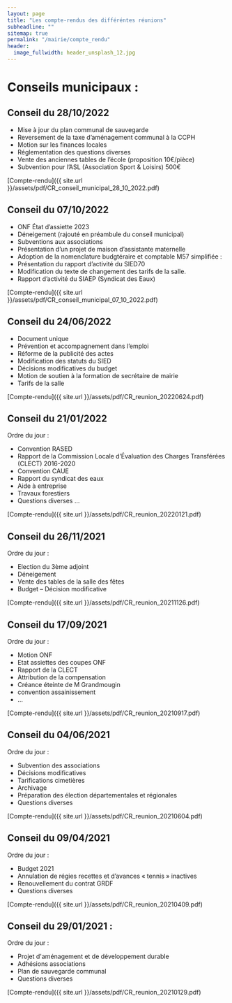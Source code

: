 ```yaml
---
layout: page
title: "Les compte-rendus des différéntes réunions"
subheadline: ""
sitemap: true
permalink: "/mairie/compte_rendu"
header:
  image_fullwidth: header_unsplash_12.jpg
---
```




# Conseils municipaux : 

## Conseil du 28/10/2022
- Mise à jour du plan communal de sauvegarde
- Reversement de la taxe d’aménagement communal à la CCPH
- Motion sur les finances locales
- Réglementation des questions diverses
- Vente des anciennes tables de l’école (proposition 10€/pièce)
- Subvention pour l’ASL (Association Sport & Loisirs) 500€

[Compte-rendu]({{ site.url }}/assets/pdf/CR_conseil_municipal_28_10_2022.pdf)


## Conseil du 07/10/2022
- ONF État d’assiette 2023
- Déneigement (rajouté en préambule du conseil municipal)
- Subventions aux associations
- Présentation d’un projet de maison d’assistante maternelle
- Adoption de la nomenclature budgtéraire et comptable M57 simplifiée :
- Présentation du rapport d’activité du SIED70
- Modification du texte de changement des tarifs de la salle.
- Rapport d’activité du SIAEP (Syndicat des Eaux)

[Compte-rendu]({{ site.url }}/assets/pdf/CR_conseil_municipal_07_10_2022.pdf)



## Conseil du 24/06/2022
  - Document unique
  - Prévention et accompagnement dans l’emploi
  - Réforme de la publicité des actes
  - Modification des statuts du SIED
  - Décisions modificatives du budget
  - Motion de soutien à la formation de secrétaire de mairie
  - Tarifs de la salle

   [Compte-rendu]({{ site.url }}/assets/pdf/CR_reunion_20220624.pdf)


## Conseil du 21/01/2022

Ordre du jour :
  - Convention RASED
  - Rapport de la Commission Locale d’Évaluation des Charges Transférées (CLECT) 2016-2020
  - Convention CAUE  
  - Rapport du syndicat des eaux
  - Aide à entreprise
  - Travaux forestiers
  - Questions diverses ...

 [Compte-rendu]({{ site.url }}/assets/pdf/CR_reunion_20220121.pdf)


## Conseil du 26/11/2021

Ordre du jour :
  - Election du 3ème adjoint
  - Déneigement
  - Vente des tables de la salle des fêtes
  - Budget – Décision modificative

 [Compte-rendu]({{ site.url }}/assets/pdf/CR_reunion_20211126.pdf)

## Conseil du 17/09/2021

Ordre du jour : 
- Motion ONF
- Etat assiettes des coupes ONF
- Rapport de la CLECT
- Attribution de la compensation
- Créance éteinte de M Grandmougin
- convention assainissement
- ...

 [Compte-rendu]({{ site.url }}/assets/pdf/CR_reunion_20210917.pdf)

## Conseil du 04/06/2021

Ordre du jour : 
- Subvention des associations
- Décisions modificatives
- Tarifications cimetières
- Archivage
- Préparation des élection départementales et régionales
- Questions diverses

 [Compte-rendu]({{ site.url }}/assets/pdf/CR_reunion_20210604.pdf)

## Conseil du 09/04/2021

Ordre du jour : 
- Budget 2021
- Annulation de régies recettes et d’avances « tennis » inactives  
- Renouvellement du contrat GRDF   
- Questions diverses 

 [Compte-rendu]({{ site.url }}/assets/pdf/CR_reunion_20210409.pdf)

## Conseil du 29/01/2021 : 

Ordre du jour : 
- Projet d'aménagement et de développement durable 
- Adhésions associations 
- Plan de sauvegarde communal 
- Questions diverses 

 [Compte-rendu]({{ site.url }}/assets/pdf/CR_reunion_20210129.pdf)
 







